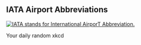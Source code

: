 ## IATA Airport Abbreviations
[![IATA stands for International AirporT Abbreviation.](https://imgs.xkcd.com/comics/iata_airport_abbreviations.png)](https://xkcd.com/1937/ "IATA stands for International AirporT Abbreviation.")

Your daily random xkcd
